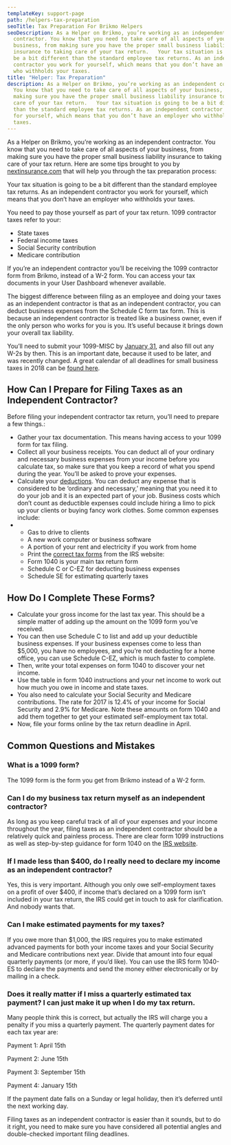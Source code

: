 ```yaml
---
templateKey: support-page
path: /helpers-tax-preparation
seoTitle: Tax Preparation For Brikmo Helpers
seoDescription: As a Helper on Brikmo, you’re working as an independent
  contractor. You know that you need to take care of all aspects of your
  business, from making sure you have the proper small business liability
  insurance to taking care of your tax return.   Your tax situation is going to
  be a bit different than the standard employee tax returns. As an independent
  contractor you work for yourself, which means that you don’t have an employer
  who withholds your taxes.
title: "Helper: Tax Preparation"
description: As a Helper on Brikmo, you’re working as an independent contractor.
  You know that you need to take care of all aspects of your business, from
  making sure you have the proper small business liability insurance to taking
  care of your tax return.   Your tax situation is going to be a bit different
  than the standard employee tax returns. As an independent contractor you work
  for yourself, which means that you don’t have an employer who withholds your
  taxes.
---
```

As a Helper on Brikmo, you’re working as an independent contractor. You know that you need to take care of all aspects of your business, from making sure you have the proper small business liability insurance to taking care of your tax return. Here are some tips brought to you by [nextinsurance.com](https://www.nextinsurance.com/blog/filing-taxes-independent-contractor-1099-contractor-form/) that will help you through the tax preparation process:

Your tax situation is going to be a bit different than the standard employee tax returns. As an independent contractor you work for yourself, which means that you don’t have an employer who withholds your taxes.

You need to pay those yourself as part of your tax return. 1099 contractor taxes refer to your:

* State taxes
* Federal income taxes
* Social Security contribution
* Medicare contribution

If you’re an independent contractor you’ll be receiving the 1099 contractor form from Brikmo, instead of a W-2 form. You can access your tax documents in your User Dashboard whenever available.

The biggest difference between filing as an employee and doing your taxes as an independent contractor is that as an independent contractor, you can deduct business expenses from the Schedule C form tax form. This is because an independent contractor is treated like a business owner, even if the only person who works for you is you. It’s useful because it brings down your overall tax liability.

You’ll need to submit your 1099-MISC by [January 31](https://www.irs.gov/businesses/small-businesses-self-employed/forms-and-associated-taxes-for-independent-contractors), and also fill out any W-2s by then. This is an important date, because it used to be later, and was recently changed. A great calendar of all deadlines for small business taxes in 2018 can be [found here](https://bench.co/syllabus/tax-basics/2018-tax-deadlines-small-business/).

## **How Can I Prepare for Filing Taxes as an Independent Contractor?**

Before filing your independent contractor tax return, you’ll need to prepare a few things.:

* Gather your tax documentation. This means having access to your 1099 form for tax filing.
* Collect all your business receipts. You can deduct all of your ordinary and necessary business expenses from your income before you calculate tax, so make sure that you keep a record of what you spend during the year. You’ll be asked to prove your expenses.
* Calculate your [deductions](https://www.thebalance.com/how-to-report-and-pay-independent-contractor-taxes-398907). You can deduct any expense that is considered to be ‘ordinary and necessary,’ meaning that you need it to do your job and it is an expected part of your job. Business costs which don’t count as deductible expenses could include hiring a limo to pick up your clients or buying fancy work clothes. Some common expenses include:
* * Gas to drive to clients
  * A new work computer or business software
  * A portion of your rent and electricity if you work from home
  * Print the [correct tax forms](https://www.irs.gov/businesses/small-businesses-self-employed/self-employed-individuals-tax-center) from the IRS website:
  * Form 1040 is your main tax return form
  * Schedule C or C-EZ for deducting business expenses
  * Schedule SE for estimating quarterly taxes

## **How Do I Complete These Forms?**

* Calculate your gross income for the last tax year. This should be a simple matter of adding up the amount on the 1099 form you’ve received.
* You can then use Schedule C to list and add up your deductible business expenses. If your business expenses come to less than $5,000, you have no employees, and you’re not deducting for a home office, you can use Schedule C-EZ, which is much faster to complete.
* Then, write your total expenses on form 1040 to discover your net income.
* Use the table in form 1040 instructions and your net income to work out how much you owe in income and state taxes.
* You also need to calculate your Social Security and Medicare contributions. The rate for 2017 is 12.4% of your income for Social Security and 2.9% for Medicare. Note these amounts on form 1040 and add them together to get your estimated self-employment tax total.
* Now, file your forms online by the tax return deadline in April.

## **Common Questions and Mistakes**

### **What is a 1099 form?**

The 1099 form is the form you get from Brikmo instead of a W-2 form.

### **Can I do my business tax return myself as an independent contractor?**

As long as you keep careful track of all of your expenses and your income throughout the year, filing taxes as an independent contractor should be a relatively quick and painless process. There are clear form 1099 instructions as well as step-by-step guidance for form 1040 on the [IRS website](https://www.irs.gov/forms-pubs/about-form-1040).

### **If I made less than $400, do I really need to declare my income as an independent contractor?**

Yes, this is very important. Although you only owe self-employment taxes on a profit of over $400, if income that’s declared on a 1099 form isn’t included in your tax return, the IRS could get in touch to ask for clarification. And nobody wants that.

### **Can I make estimated payments for my taxes?**

If you owe more than $1,000, the IRS requires you to make estimated advanced payments for both your income taxes and your Social Security and Medicare contributions next year. Divide that amount into four equal quarterly payments (or more, if you’d like). You can use the IRS form 1040-ES to declare the payments and send the money either electronically or by mailing in a check.

### **Does it really matter if I miss a quarterly estimated tax payment? I can just make it up when I do my tax return.**

Many people think this is correct, but actually the IRS will charge you a penalty if you miss a quarterly payment. The quarterly payment dates for each tax year are:

Payment 1: April 15th

Payment 2: June 15th

Payment 3: September 15th

Payment 4: January 15th

If the payment date falls on a Sunday or legal holiday, then it’s deferred until the next working day.

Filing taxes as an independent contractor is easier than it sounds, but to do it right, you need to make sure you have considered all potential angles and double-checked important filing deadlines.